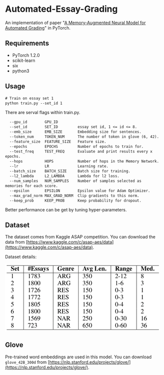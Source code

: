 # Automated-Essay-Grading
An implementation of paper "[A Memory-Augmented Neural Model for Automated Grading](chrome-extension://cdonnmffkdaoajfknoeeecmchibpmkmg/assets/pdf/web/viewer.html?file=http%3A%2F%2Fdelivery.acm.org%2F10.1145%2F3060000%2F3053982%2Fp189-zhao.pdf%3Fip%3D218.94.142.61%26id%3D3053982%26acc%3DCHORUS%26key%3DBF85BBA5741FDC6E%252E180A41DAF8736F97%252E4D4702B0C3E38B35%252E6D218144511F3437%26__acm__%3D1576589244_38adbca828b48fe23ae695a24f78100d)" in PyTorch.

## Requirements
- PyTorch 1.2.0
- scikit-learn
- six
- python3

## Usage
```
# Train on essay set 1
python train.py --set_id 1
```
There are serval flags within train.py.
```
  --gpu_id        GPU_ID
  --set_id        SET_ID         essay set id, 1 <= id <= 8.
  --emb_size      EMB_SIZE       Embedding size for sentences.
  --token_num     TOKEN_NUM      The number of token in glove (6, 42).
  --feature_size  FEATURE_SIZE   Feature size.
  --epochs        EPOCHS         Number of epochs to train for.
  --test_freq     TEST_FREQ      Evaluate and print results every x epochs.
  --hops          HOPS           Number of hops in the Memory Network.
  --lr            LR             Learning rate.
  --batch_size    BATCH_SIZE     Batch size for training.
  --l2_lambda     L2_LAMBDA      Lambda for l2 loss.
  --num_samples   NUM_SAMPLES    Number of samples selected as memories for each score.
  --epsilon       EPSILON        Epsilon value for Adam Optimizer.
  --max_grad_norm MAX_GRAD_NORM  Clip gradients to this norm.
  --keep_prob     KEEP_PROB      Keep probability for dropout.
```
Better performance can be get by tuning hyper-parameters.

## Dataset
The dataset comes from Kaggle ASAP competition. You can download the data from [https://www.kaggle.com/c/asap-aes/data](https://www.kaggle.com/c/asap-aes/data).

Dataset details:

![avatar](./datainfo.png)

## Glove
Pre-trained word embeddings are used in this model. You can download `glove_42B_300d` from [https://nlp.stanford.edu/projects/glove/](https://nlp.stanford.edu/projects/glove/).